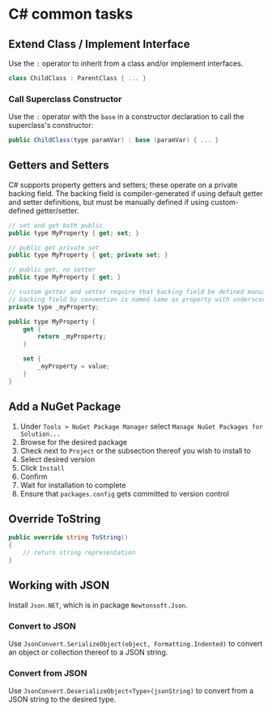 # C# common tasks

## Extend Class / Implement Interface
Use the `:` operator to inherit from a class and/or implement interfaces.

``` C#
class ChildClass : ParentClass { ... }
```

### Call Superclass Constructor
Use the `:` operator with the `base` in a constructor declaration to call the superclass's constructor:

``` C#
public ChildClass(type paramVar) : base (paramVar) { ... }
```

## Getters and Setters
C# supports property getters and setters; these operate on a private backing field. The backing field is compiler-generated if using default getter and setter definitions, but must be manually defined if using custom-defined getter/setter.

``` C#
// set and get both public
public type MyProperty { get; set; }

// public get private set
public type MyProperty { get; private set; }

// public get, no setter
public type MyProperty { get; }

// custom getter and setter require that backing field be defined manually; both must be custom if either is
// backing field by convention is named same as property with underscore prefix and first name of property
private type _myProperty;

public type MyProperty {
    get {
        return _myProperty;
    }

    set {
        _myProperty = value;
    }
}
```


## Add a NuGet Package
1. Under `Tools > NuGet Package Manager` select `Manage NuGet Packages for Solution...`
2. Browse for the desired package
3. Check next to `Project` or the subsection thereof you wish to install to
4. Select desired version
5. Click `Install`
6. Confirm
7. Wait for installation to complete
8. Ensure that `packages.config` gets committed to version control


## Override ToString

``` C#
public override string ToString()
{
    // return string representation
}
```

## Working with JSON
Install `Json.NET`, which is in package `Newtonsoft.Json`.

### Convert to JSON
Use `JsonConvert.SerializeObject(object, Formatting.Indented)` to convert an object or collection thereof to a JSON string.

### Convert from JSON
Use `JsonConvert.DeserializeObject<Type>(jsonString)` to convert from a JSON string to the desired type.
